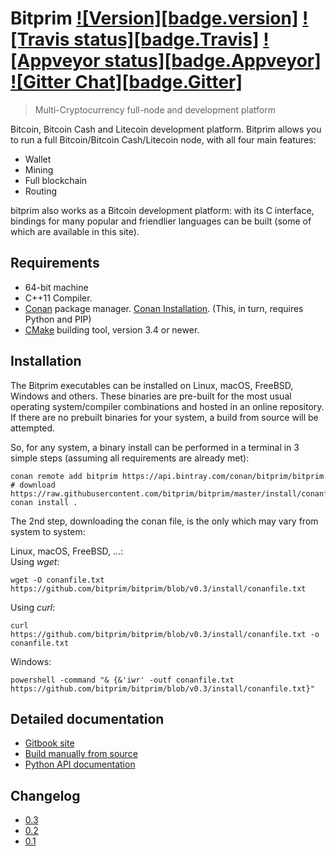 # Bitprim <a target="_blank" href="http://semver.org">![Version][badge.version]</a> <a target="_blank" href="https://travis-ci.org/bitprim/bitprim">![Travis status][badge.Travis]</a> <a target="_blank" href="https://ci.appveyor.com/project/bitprim/bitprim">![Appveyor status][badge.Appveyor]</a> <a target="_blank" href="https://gitter.im/bitprim/Lobby">![Gitter Chat][badge.Gitter]</a>

> Multi-Cryptocurrency full-node and development platform

Bitcoin, Bitcoin Cash and Litecoin development platform.
Bitprim allows you to run a full Bitcoin/Bitcoin Cash/Litecoin node,
with all four main features:
  * Wallet
  * Mining
  * Full blockchain
  * Routing

bitprim also works as a Bitcoin development platform: with its C interface,
bindings for many popular and friendlier languages can be built (some of which are available in this
site).

## Requirements

- 64-bit machine
- C++11 Compiler.
- [Conan](https://www.conan.io/) package manager. [Conan Installation](http://docs.conan.io/en/latest/installation.html#install-with-pip-recommended). (This, in turn, requires Python and PIP)
- [CMake](https://cmake.org/) building tool, version 3.4 or newer.

## Installation

The Bitprim executables can be installed on Linux, macOS, FreeBSD, Windows and others. These binaries are pre-built for the most usual operating system/compiler combinations and hosted in an online repository. If there are no prebuilt binaries for your system, a build from source will be attempted.

So, for any system, a binary install can be performed in a terminal in 3 simple steps (assuming all requirements are already met):

```
conan remote add bitprim https://api.bintray.com/conan/bitprim/bitprim
# download https://raw.githubusercontent.com/bitprim/bitprim/master/install/conanfile.txt
conan install .
```
 The 2nd step, downloading the conan file, is the only which may vary from system to system:
 
 Linux, macOS, FreeBSD, ...:  
  Using _wget_:
 
 ```
 wget -O conanfile.txt https://github.com/bitprim/bitprim/blob/v0.3/install/conanfile.txt
 ```
 
  Using _curl_:
 ```
 curl https://github.com/bitprim/bitprim/blob/v0.3/install/conanfile.txt -o conanfile.txt
 ```
 
 Windows:
 ```
 powershell -command "& {&'iwr' -outf conanfile.txt https://github.com/bitprim/bitprim/blob/v0.3/install/conanfile.txt}"
 ```

## Detailed documentation

* [Gitbook site](https://www.bitprim.org/)
* [Build manually from source](https://www.bitprim.org/installation.html)
* [Python API documentation](https://www.bitprim.org/python-interface/details.html)

## Changelog

* [0.3](https://github.com/bitprim/bitprim/blob/master/doc/release-notes/release-notes-0.3.md)
* [0.2](https://github.com/bitprim/bitprim/blob/master/doc/release-notes/release-notes-0.2.md)
* [0.1](https://github.com/bitprim/bitprim/blob/master/doc/release-notes/release-notes-0.1.md)
